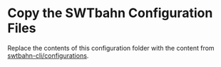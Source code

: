 # Copy the SWTbahn Configuration Files

Replace the contents of this configuration folder with the content from 
[swtbahn-cli/configurations](https://github.com/uniba-swt/swtbahn-cli/tree/master/configurations).
